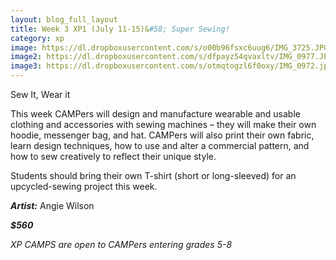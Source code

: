 ```yaml
---
layout: blog_full_layout
title: Week 3 XP1 (July 11-15)&#58; Super Sewing!
category: xp
image: https://dl.dropboxusercontent.com/s/o00b96fsxc6uug6/IMG_3725.JPG?dl=0
image2: https://dl.dropboxusercontent.com/s/dfpayz54qvaxltv/IMG_0977.JPG?dl=0
image3: https://dl.dropboxusercontent.com/s/otmqtogzl6f0oxy/IMG_0972.jpg?dl=0
---
```


Sew It, Wear it

This week CAMPers will design and manufacture wearable and usable clothing and accessories with sewing machines – they will make their own hoodie, messenger bag, and hat. CAMPers will also print their own fabric, learn design techniques, how to use and alter a commercial pattern, and how to sew creatively to reflect their unique style. 

Students should bring their own T-shirt (short or long-sleeved) for an upcycled-sewing project this week.


**_Artist:_** Angie Wilson


**_$560_**

*XP CAMPS are open to CAMPers entering grades 5-8*
